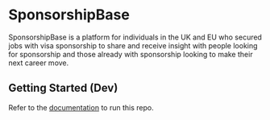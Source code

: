 # SponsorshipBase

SponsorshipBase is a platform for individuals in the UK and EU who secured jobs with visa sponsorship to share and receive insight with people looking for sponsorship and those already with sponsorship looking to make their next career move.

## Getting Started (Dev)

Refer to the <a href="https://dev-akashili.github.io/sponsorship-base" target="_blank">documentation</a> to run this repo.  
